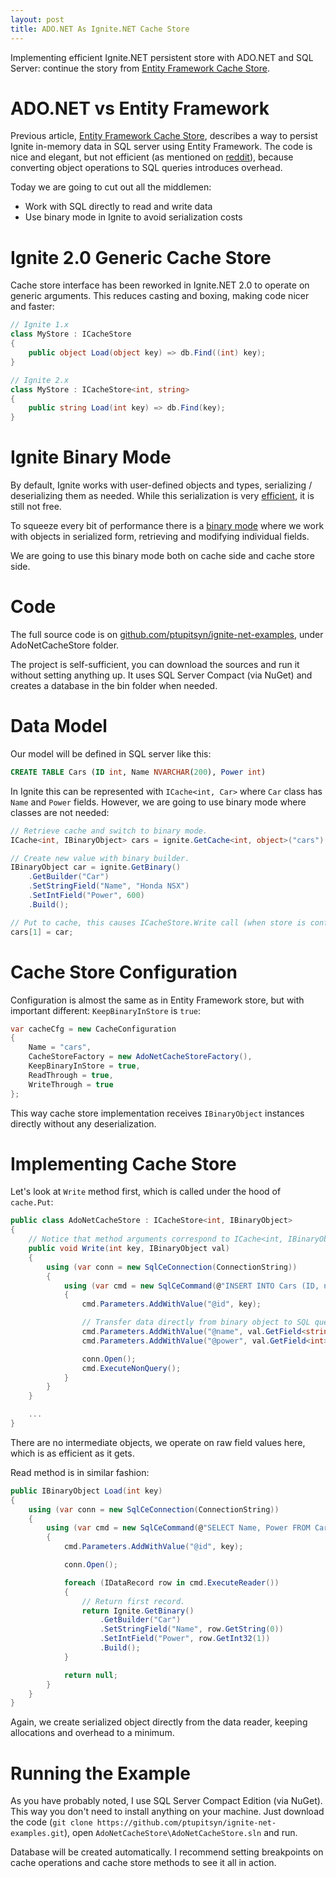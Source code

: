 ```yaml
---
layout: post
title: ADO.NET As Ignite.NET Cache Store
---
```


Implementing efficient Ignite.NET persistent store with ADO.NET and SQL Server: continue the story from [Entity Framework Cache Store](https://ptupitsyn.github.io/Entity-Framework-Cache-Store/).


# ADO.NET vs Entity Framework

Previous article, [Entity Framework Cache Store](https://ptupitsyn.github.io/Entity-Framework-Cache-Store/), describes a way to persist Ignite in-memory data in SQL server using Entity Framework. The code is nice and elegant, but not efficient (as mentioned on [reddit](https://www.reddit.com/r/programming/comments/593ep1/entity_framework_as_ignitenet_cache_store/d95mnt6/)), because converting object operations to SQL queries introduces overhead.

Today we are going to cut out all the middlemen:

* Work with SQL directly to read and write data
* Use binary mode in Ignite to avoid serialization costs

# Ignite 2.0 Generic Cache Store

Cache store interface has been reworked in Ignite.NET 2.0 to operate on generic arguments. This reduces casting and boxing, making code nicer and faster:

```cs
// Ignite 1.x
class MyStore : ICacheStore
{
    public object Load(object key) => db.Find((int) key);
}

// Ignite 2.x
class MyStore : ICacheStore<int, string>
{
    public string Load(int key) => db.Find(key);
}

```

# Ignite Binary Mode

By default, Ignite works with user-defined objects and types, serializing / deserializing them as needed. While this serialization is very [efficient](https://ptupitsyn.github.io/Ignite-Serialization-Performance/), it is still not free.

To squeeze every bit of performance there is a [binary mode](https://apacheignite-net.readme.io/docs/binary-mode) where we work with objects in serialized form, retrieving and modifying individual fields.

We are going to use this binary mode both on cache side and cache store side.

# Code

The full source code is on [github.com/ptupitsyn/ignite-net-examples](https://github.com/ptupitsyn/ignite-net-examples), under AdoNetCacheStore folder.

The project is self-sufficient, you can download the sources and run it without setting anything up.
It uses SQL Server Compact (via NuGet) and creates a database in the bin folder when needed.

# Data Model

Our model will be defined in SQL server like this:

```sql
CREATE TABLE Cars (ID int, Name NVARCHAR(200), Power int)
```

In Ignite this can be represented with `ICache<int, Car>` where `Car` class has `Name` and `Power` fields. However, we are going to use binary mode where classes are not needed:

```cs
// Retrieve cache and switch to binary mode.
ICache<int, IBinaryObject> cars = ignite.GetCache<int, object>("cars").WithKeepBinary<int, IBinaryObject>();

// Create new value with binary builder.
IBinaryObject car = ignite.GetBinary()
    .GetBuilder("Car")
    .SetStringField("Name", "Honda NSX")
    .SetIntField("Power", 600)
    .Build();

// Put to cache, this causes ICacheStore.Write call (when store is configured and write-through).
cars[1] = car;
```

# Cache Store Configuration

Configuration is almost the same as in Entity Framework store, but with important different: `KeepBinaryInStore` is `true`:

```cs
var cacheCfg = new CacheConfiguration
{
    Name = "cars",
    CacheStoreFactory = new AdoNetCacheStoreFactory(),
    KeepBinaryInStore = true,
    ReadThrough = true,
    WriteThrough = true
};
```

This way cache store implementation receives `IBinaryObject` instances directly without any deserialization.

# Implementing Cache Store

Let's look at `Write` method first, which is called under the hood of `cache.Put`:

```cs
public class AdoNetCacheStore : ICacheStore<int, IBinaryObject>
{
    // Notice that method arguments correspond to ICache<int, IBinaryObject> above.
    public void Write(int key, IBinaryObject val)
    {
        using (var conn = new SqlCeConnection(ConnectionString))
        {
            using (var cmd = new SqlCeCommand(@"INSERT INTO Cars (ID, name, Power) VALUES (@id, @name, @power)", conn))
            {
                cmd.Parameters.AddWithValue("@id", key);

                // Transfer data directly from binary object to SQL query.
                cmd.Parameters.AddWithValue("@name", val.GetField<string>("Name"));
                cmd.Parameters.AddWithValue("@power", val.GetField<int>("Power"));

                conn.Open();
                cmd.ExecuteNonQuery();
            }
        }
    }

    ...
}
```

There are no intermediate objects, we operate on raw field values here, which is as efficient as it gets.

Read method is in similar fashion:

```cs
public IBinaryObject Load(int key)
{
    using (var conn = new SqlCeConnection(ConnectionString))
    {
        using (var cmd = new SqlCeCommand(@"SELECT Name, Power FROM Cars WHERE Id = @id", conn))
        {
            cmd.Parameters.AddWithValue("@id", key);

            conn.Open();

            foreach (IDataRecord row in cmd.ExecuteReader())
            {
                // Return first record.
                return Ignite.GetBinary()
                    .GetBuilder("Car")
                    .SetStringField("Name", row.GetString(0))
                    .SetIntField("Power", row.GetInt32(1))
                    .Build();
            }

            return null;
        }
    }
}
```

Again, we create serialized object directly from the data reader, keeping allocations and overhead to a minimum.

# Running the Example

As you have probably noted, I use SQL Server Compact Edition (via NuGet). This way you don't need to install anything on your machine.
Just download the code (`git clone https://github.com/ptupitsyn/ignite-net-examples.git`), open `AdoNetCacheStore\AdoNetCacheStore.sln` and run.

Database will be created automatically. I recommend setting breakpoints on cache operations and cache store methods to see it all in action.
